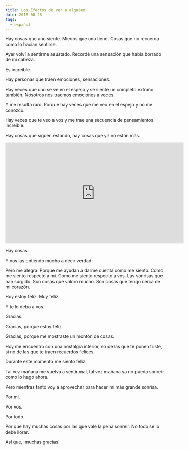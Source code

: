 ```yaml
---
title: Los Efectos de ver a alguien
date: 2018-08-28
tags:
  - español
---
```

Hay cosas que uno siente. Miedos que uno tiene. Cosas que no recuerda como lo hacían sentirse.

Ayer volví a sentirme asustado. Recordé una sensación que había borrado de mi cabeza.

Es increible.

Hay personas que traen emociones, sensaciones.

Hay veces que uno se ve en el espejo y se siente un completo extraño también. Nosotros nos traemos emociones a veces.

Y me resulta raro. Porque hay veces que me veo en el espejo y no me conozco.

Hay veces que te veo a vos y me trae una secuencia de pensamientos increible.

Hay cosas que siguen estando, hay cosas que ya no están más.

<iframe width="560" height="315" src="https://www.youtube.com/embed/_xvnrlO4NjM?autoplay=1" frameborder="0" allow="autoplay; encrypted-media" allowfullscreen></iframe>

Hay cosas.

Y nos las entiendo mucho a decir verdad.

Pero me alegra. Porque me ayudan a darme cuenta como me siento. Como me siento respecto a mi. Como me siento respecto a vos. Las sonrisas que han surgido. Son cosas que valoro mucho. Son cosas que tengo cerca de mi corazón.

Hoy estoy feliz. Muy feliz.

Y te lo debo a vos.

Gracias.

Gracias, porque estoy feliz.

Gracias, porque me mostraste un montón de cosas.

Hoy me encuentro con una nostalgia interior, no de las que te ponen triste, si no de las que te traen recuerdos felices.

Durante este momento me siento feliz.

Tal vez mañana me vuelva a sentir mal, tal vez mañana ya no pueda sonreír como lo hago ahora.

Pero mientras tanto voy a aprovechar para hacer mi más grande sonrisa.

Por mi.

Por vos.

Por todo.

Por que hay muchas cosas por las que vale la pena sonreir. No todo se lo debe llorar.

Así que, ¡muchas gracias!

